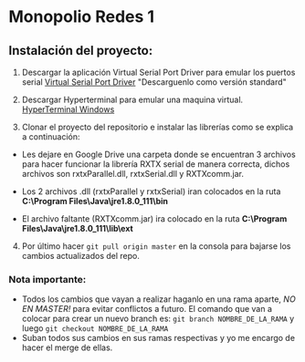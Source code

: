 # Monopolio Redes 1


## Instalación del proyecto:

1. Descargar la aplicación Virtual Serial Port Driver para emular los puertos serial
  [Virtual Serial Port Driver](URL "https://www.eltima.com/es/products/vspdxp/") "Descarguenlo como versión standard"
  
2. Descargar Hyperterminal para emular una maquina virtual.
  [HyperTerminal Windows](URL "https://www.hilgraeve.com/hyperterminal-trial/")
  
3. Clonar el proyecto del repositorio e instalar las librerías como se explica a continuación:
  * Les dejare en Google Drive una carpeta donde se encuentran 3 archivos para hacer funcionar la librería RXTX serial de manera correcta,
  dichos archivos son rxtxParallel.dll, rxtxSerial.dll y RXTXcomm.jar.
  
  * Los 2 archivos .dll (rxtxParallel y rxtxSerial) iran colocados en la ruta **C:\Program Files\Java\jre1.8.0_111\bin** 
  * El archivo faltante (RXTXcomm.jar) ira colocado en la ruta **C:\Program Files\Java\jre1.8.0_111\lib\ext**
  
4. Por último hacer `git pull origin master` en la consola para bajarse los cambios actualizados del repo.

### Nota importante:

* Todos los cambios que vayan a realizar haganlo en una rama aparte, *NO EN MASTER!* para evitar conflictos a futuro.
  El comando que van a colocar para crear un nuevo branch es: `git branch NOMBRE_DE_LA_RAMA` y luego `git checkout NOMBRE_DE_LA_RAMA`
* Suban todos sus cambios en sus ramas respectivas y yo me encargo de hacer el merge de ellas.


  
  
